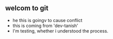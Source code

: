 ## welcom to git

- he this is goingv to cause conflict 
- this is coming from 'dev-tanish'
- I'm testing, whether i understood the process.